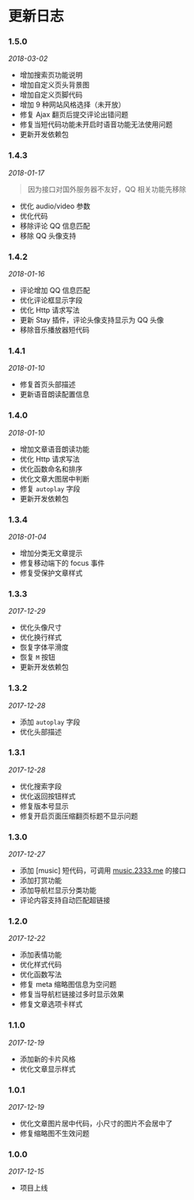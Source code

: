 # 更新日志

### 1.5.0

*2018-03-02*

- 增加搜索页功能说明
- 增加自定义页头背景图
- 增加自定义页脚代码
- 增加 9 种网站风格选择（未开放）
- 修复 Ajax 翻页后提交评论出错问题
- 修复当短代码功能未开启时语音功能无法使用问题
- 更新开发依赖包

### 1.4.3

*2018-01-17*

> 因为接口对国外服务器不友好，QQ 相关功能先移除

- 优化 audio/video 参数
- 优化代码
- 移除评论 QQ 信息匹配
- 移除 QQ 头像支持

### 1.4.2

*2018-01-16*

- 评论增加 QQ 信息匹配
- 优化评论框显示字段
- 优化 Http 请求写法
- 更新 Stay 插件，评论头像支持显示为 QQ 头像
- 移除音乐播放器短代码

### 1.4.1

*2018-01-10*

- 修复首页头部描述
- 更新语音朗读配置信息

### 1.4.0

*2018-01-10*

- 增加文章语音朗读功能
- 优化 Http 请求写法
- 优化函数命名和排序
- 优化文章大图居中判断
- 修复 `autoplay` 字段
- 更新开发依赖包

### 1.3.4

*2018-01-04*

- 增加分类无文章提示
- 修复移动端下的 focus 事件
- 修复受保护文章样式

### 1.3.3

*2017-12-29*

- 优化头像尺寸
- 优化换行样式
- 恢复字体平滑度
- 恢复 `M` 按钮
- 更新开发依赖包

### 1.3.2

*2017-12-28*

- 添加 `autoplay` 字段
- 优化头部描述

### 1.3.1

*2017-12-28*

- 优化搜索字段
- 优化返回按钮样式
- 修复版本号显示
- 修复开启页面压缩翻页标题不显示问题

### 1.3.0

*2017-12-27*

- 添加 [music] 短代码，可调用 [music.2333.me](https://music.2333.me) 的接口
- 添加打赏功能
- 添加导航栏显示分类功能
- 评论内容支持自动匹配超链接

### 1.2.0

*2017-12-22*

- 添加表情功能
- 优化样式代码
- 优化函数写法
- 修复 meta 缩略图信息为空问题
- 修复当导航栏链接过多时显示效果
- 修复文章选项卡样式

### 1.1.0

*2017-12-19*

- 添加新的卡片风格
- 优化文章显示样式

### 1.0.1

*2017-12-19*

- 优化文章图片居中代码，小尺寸的图片不会居中了
- 修复缩略图不生效问题

### 1.0.0

*2017-12-15*

- 项目上线

